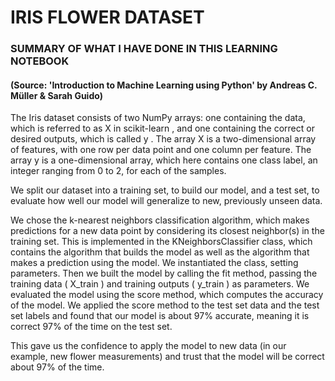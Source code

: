 # IRIS FLOWER DATASET

### SUMMARY OF WHAT I HAVE DONE IN THIS LEARNING NOTEBOOK

#### (Source: 'Introduction to Machine Learning using Python' by Andreas C. Müller & Sarah Guido)

The Iris dataset consists of two NumPy arrays: one containing the data, which is
referred to as X in scikit-learn , and one containing the correct or desired outputs,
which is called y . The array X is a two-dimensional array of features, with one row per
data point and one column per feature. The array y is a one-dimensional array, which
here contains one class label, an integer ranging from 0 to 2, for each of the samples.

We split our dataset into a training set, to build our model, and a test set, to evaluate
how well our model will generalize to new, previously unseen data.

We chose the k-nearest neighbors classification algorithm, which makes predictions
for a new data point by considering its closest neighbor(s) in the training set. This is
implemented in the KNeighborsClassifier class, which contains the algorithm that
builds the model as well as the algorithm that makes a prediction using the model.
We instantiated the class, setting parameters. Then we built the model by calling the
fit method, passing the training data ( X_train ) and training outputs ( y_train ) as
parameters. We evaluated the model using the score method, which computes the
accuracy of the model. We applied the score method to the test set data and the test
set labels and found that our model is about 97% accurate, meaning it is correct 97%
of the time on the test set.

This gave us the confidence to apply the model to new data (in our example, new
flower measurements) and trust that the model will be correct about 97% of the time.
